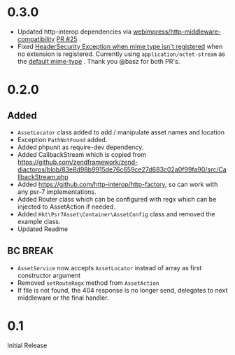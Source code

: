 # 0.3.0

* Updated http-interop dependencies via [webimpress/http-middleware-compatibility](https://github.com/webimpress/http-middleware-compatibility) [PR #25](https://github.com/harikt/psr7-asset/pull/25) .
* Fixed [HeaderSecurity Exception when mime type isn't registered](https://github.com/harikt/psr7-asset/issues/24) when no extension is registered. Currently using `application/octet-stream` as the [default mime-type](https://github.com/harikt/psr7-asset/pull/26) . Thank you @basz for both PR's.

# 0.2.0

## Added

* `AssetLocator` class added to add / manipulate asset names and location
* Exception `PathNotFound` added.
* Added phpunit as require-dev dependency.
* Added CallbackStream which is copied from https://github.com/zendframework/zend-diactoros/blob/83e8d98b9915de76c659ce27d683c02a0f99fa90/src/CallbackStream.php
* Added https://github.com/http-interop/http-factory, so can work with any psr-7 implementations.
* Added Router class which can be configured with regx which can be injected to AssetAction if needed.
* Added `Hkt\Psr7Asset\Container\AssetConfig` class and removed the example class.
* Updated Readme

## BC BREAK

* `AssetService` now accepts `AssetLocator` instead of array as first constructor argument
* Removed `setRouteRegx` method from `AssetAction`
* If file is not found, the 404 response is no longer send, delegates to next middleware or the final handler.

# 0.1

Initial Release
